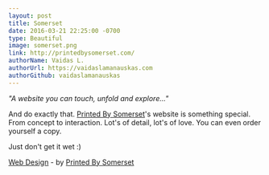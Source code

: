 ```yaml
---
layout: post
title: Somerset
date: 2016-03-21 22:25:00 -0700
type: Beautiful
image: somerset.png
link: http://printedbysomerset.com/
authorName: Vaidas L.
authorUrl: https://vaidaslamanauskas.com
authorGithub: vaidaslamanauskas
---
```


_"A website you can touch, unfold and explore..."_

And do exactly that. [Printed By Somerset](http://printedbysomerset.com/)'s website is something special. From concept to interaction. Lot's of detail, lot's of love. You can even order yourself a copy.

Just don't get it wet :)

[Web Design](http://printedbysomerset.com/) - by [Printed By Somerset](http://printedbysomerset.com/)
